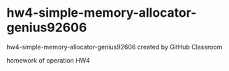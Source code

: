 # hw4-simple-memory-allocator-genius92606
hw4-simple-memory-allocator-genius92606 created by GitHub Classroom



homework of operation HW4
